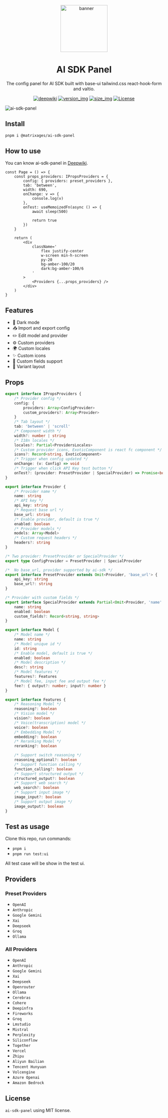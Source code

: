 <p align="center">
  <a href="https://github.com/matrixages/ai-sdk-panel">
    <img src="https://raw.githubusercontent.com/MatrixAges/ai-sdk-panel/master/images/logo.svg" width="150" height="150" alt="banner" /><br>
  </a>
</p>

<h1 align="center">AI SDK Panel</h1>

<p align="center">The config panel for AI SDK built with base-ui tailwind.css react-hook-form and valtio.</p>

<p align="center">
 <a href="https://deepwiki.com/MatrixAges/ai-sdk-panel" target="_blank"><img src="https://img.shields.io/badge/deepwiki-795548.svg?style=flat-&logo=bookstack&logoColor=white" alt="deepwiki"></a>
  <a href="https://www.npmjs.com/package/@matrixages/ai-sdk-panel" target="_blank"><img src="https://img.shields.io/badge/version-0.1.0-8BC34A.svg?logo=npm" alt="version_img"></a>
  <a href="#"><img src="https://img.shields.io/badge/compres%20size-132kb-607D8B.svg?logo=webpack&logoColor=white" alt="size_img"></a>
  <a href="#"><img src="https://img.shields.io/badge/license-MIT-blue.svg" alt="License"></a>
</p>

![ai-sdk-panel](https://raw.githubusercontent.com/MatrixAges/ai-sdk-panel/master/images/ai-sdk-panel.png)

## Install

```bash
pnpm i @matrixages/ai-sdk-panel
```

## How to use

You can know ai-sdk-panel in [Deepwiki](https://deepwiki.com/MatrixAges/ai-sdk-panel).

```tsx
const Page = () => {
	const props_providers: IPropsProviders = {
		config: { providers: preset_providers },
		tab: 'between',
		width: 690,
		onChange: v => {
			console.log(v)
		},
		onTest: useMemoizedFn(async () => {
			await sleep(500)

			return true
		})
	}

	return (
		<div
			className='
				flex justify-center
				w-screen min-h-screen
				py-20
				bg-amber-100/20
				dark:bg-amber-100/6
			'
		>
			<Providers {...props_providers} />
		</div>
	)
}
```

## Features

- 🌙 Dark mode
- 📥 Import and export config
- ✏️ Edit model and provider
- ⚙️ Custom providers
- 🌍 Custom locales
- ✨ Custom icons
- 🧩 Custom fields support
- 📐 Variant layout

## Props

```ts
export interface IPropsProviders {
	/* Provider config */
	config: {
		providers: Array<ConfigProvider>
		custom_providers?: Array<Provider>
	}
	/* Tab layout */
	tab: 'between' | 'scroll'
	/* Component width */
	width?: number | string
	/* I18n locales */
	locales?: Partial<ProvidersLocales>
	/* Custom provider icons, ExoticComponent is react fc component */
	icons?: Record<string, ExoticComponent>
	/* Trigger when config updated */
	onChange: (v: Config) => void
	/* Trigger when click API Key test button */
	onTest?: (provider: PresetProvider | SpecialProvider) => Promise<boolean>
}
```

```ts
export interface Provider {
	/* Provider name */
	name: string
	/* API key */
	api_key: string
	/* Request base url */
	base_url: string
	/* Enable provider, default is true */
	enabled: boolean
	/* Provider models */
	models: Array<Model>
	/* Custom request headers */
	headers?: string
}

/* Two provider: PresetProvider or SpecialProvider */
export type ConfigProvider = PresetProvider | SpecialProvider

/*  No base_url, provider supported by ai-sdk */
export interface PresetProvider extends Omit<Provider, 'base_url'> {
	api_key: string
	base_url?: string
}

/* Provider with custom fields */
export interface SpecialProvider extends Partial<Omit<Provider, 'name' | 'enabled'>> {
	name: string
	enabled: boolean
	custom_fields?: Record<string, string>
}

export interface Model {
	/* Model name */
	name: string
	/* Model unique id */
	id: string
	/* Enable model, default is true */
	enabled: boolean
	/* Model description */
	desc?: string
	/* Model features */
	features?: Features
	/* Model fee, input fee and output fee */
	fee?: { output?: number; input?: number }
}

export interface Features {
	/* Reasoning Model */
	reasoning?: boolean
	/* Vision model */
	vision?: boolean
	/* Voice(transcription) model */
	voice?: boolean
	/* Embedding Model */
	embedding?: boolean
	/* Reranking Model */
	reranking?: boolean

	/* Support switch reasoning */
	reasoning_optional?: boolean
	/* Support function calling */
	function_calling?: boolean
	/* Support structured output */
	structured_output?: boolean
	/* Support web search */
	web_search?: boolean
	/* Support input image */
	image_input?: boolean
	/* Support output image */
	image_output?: boolean
}
```

## Test as usage

Clone this repo, run commands:

- `pnpm i`
- `pnpm run test:ui`

All test case will be show in the test ui.

## Providers

### Preset Providers

- `OpenAI`
- `Anthropic`
- `Google Gemini`
- `Xai`
- `Deepseek`
- `Groq`
- `Ollama`

### All Providers

- `OpenAI`
- `Anthropic`
- `Google Gemini`
- `Xai`
- `Deepseek`
- `Openrouter`
- `Ollama`
- `Cerebras`
- `Cohere`
- `Deepinfra`
- `Fireworks`
- `Groq`
- `Lmstudio`
- `Mistral`
- `Perplexity`
- `Siliconflow`
- `Together`
- `Vercel`
- `Zhipu`
- `Aliyun Bailian`
- `Tencent Hunyuan`
- `Volcengine`
- `Azure Openai`
- `Amazon Bedrock`

## License

`ai-sdk-panel` using MIT license.
